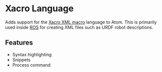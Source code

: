 # Xacro Language

Adds support for the [Xacro XML macro](http://wiki.ros.org/xacro) language to
Atom. This is primarily used inside [ROS](http://ros.org) for creating XML
files such as URDF robot descriptions.

## Features

* Syntax highlighting
* Snippets
* Process command
